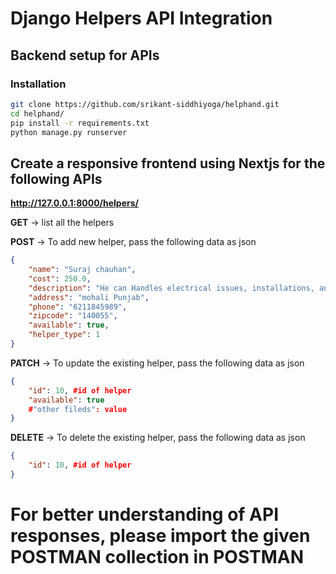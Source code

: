 # Django Helpers API Integration

## Backend setup for APIs

### Installation

   ```bash
   git clone https://github.com/srikant-siddhiyoga/helphand.git
   cd helphand/
   pip install -r requirements.txt
   python manage.py runserver 
```
## Create a responsive frontend using **Nextjs** for the following APIs

**http://127.0.0.1:8000/helpers/** 

**GET** -> list all the helpers

**POST** -> To add new helper,
pass the following data as json

```json
{
    "name": "Suraj chauhan",
    "cost": 250.0,
    "description": "He can Handles electrical issues, installations, and repairs.",
    "address": "mohali Punjab",
    "phone": "6211845989",
    "zipcode": "140055",
    "available": true,
    "helper_type": 1
}
```

**PATCH** -> To update the existing helper,
pass the  following data as json

```json
{
    "id": 10, #id of helper
    "available": true
    #"other fileds": value
}
```

**DELETE** -> To delete the existing helper,
pass the  following data as json

```json
{
    "id": 10, #id of helper
}
```


# For better understanding of API responses, please import the given POSTMAN collection in POSTMAN



